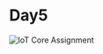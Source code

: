 # Day5
![IoT Core Assignment](https://user-images.githubusercontent.com/95996263/158354535-d2a1e5af-8e61-4058-8dd5-6f600222429d.png)

